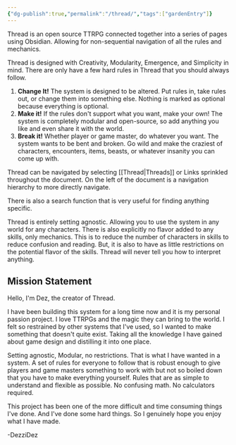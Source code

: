 ```yaml
---
{"dg-publish":true,"permalink":"/thread/","tags":["gardenEntry"]}
---
```


Thread is an open source TTRPG connected together into a series of pages using Obsidian. Allowing for non-sequential navigation of all the rules and mechanics.

Thread is designed with Creativity, Modularity, Emergence, and Simplicity in mind. There are only have a few hard rules in Thread that you should always follow.
1. **Change It!** The system is designed to be altered. Put rules in, take rules out, or change them into something else. Nothing is marked as optional because everything is optional.
2. **Make it!** If the rules don't support what you want, make your own! The system is completely modular and open-source, so add anything you like and even share it with the world.
3. **Break it!** Whether player or game master, do whatever you want. The system wants to be bent and broken. Go wild and make the craziest of characters, encounters, items, beasts, or whatever insanity you can come up with.

Thread can be navigated by selecting [[Thread\|Threads]] or Links sprinkled throughout the document. On the left of the document is a navigation hierarchy to more directly navigate.

There is also a search function that is very useful for finding anything specific.

Thread is entirely setting agnostic. Allowing you to use the system in any world for any characters. There is also explicitly no flavor added to any skills, only mechanics. This is to reduce the number of characters in skills to reduce confusion and reading. But, it is also to have as little restrictions on the potential flavor of the skills. Thread will never tell you how to interpret anything.


## Mission Statement

Hello, I'm Dez, the creator of Thread.

I have been building this system for a long time now and it is my personal passion project. I love TTRPGs and the magic they can bring to the world. I felt so restrained by other systems that I've used, so I wanted to make something that doesn't quite exist. Taking all the knowledge I have gained about game design and distilling it into one place.

Setting agnostic, Modular, no restrictions. That is what I have wanted in a system. A set of rules for everyone to follow that is robust enough to give players and game masters something to work with but not so boiled down that you have to make everything yourself. Rules that are as simple to understand and flexible as possible. No confusing math. No calculators required.

This project has been one of the more difficult and time consuming things I've done. And I've done some hard things. So I genuinely hope you enjoy what I have made.

-DezziDez